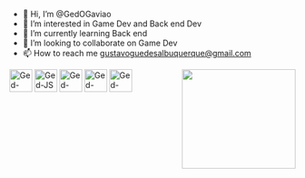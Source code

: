 - 👋 Hi, I’m @GedOGaviao
- 👀 I’m interested in Game Dev and Back end Dev
- 🌱 I’m currently learning Back end
- 💞️ I’m looking to collaborate on Game Dev 
- 📫 How to reach me gustavoguedesalbuquerque@gmail.com



<div>
  <img aling="center" width="40" heihgt="80" alt="Ged-Java" src="https://cdn.jsdelivr.net/gh/devicons/devicon/icons/java/java-original.svg" />
  <img aling="center" width="40" heihgt="80" alt="Ged-JS" src="https://cdn.jsdelivr.net/gh/devicons/devicon/icons/javascript/javascript-original.svg" />
  <img aling="center" width="40" heihgt="80" alt="Ged-HTML" src="https://cdn.jsdelivr.net/gh/devicons/devicon/icons/html5/html5-plain.svg" />
  <img aling="center" width="40" heihgt="80" alt="Ged-CSS" src="https://cdn.jsdelivr.net/gh/devicons/devicon/icons/css3/css3-plain.svg" />
  
  <img aling="center" width="40" heihgt="80" alt="Ged-VScode" src="https://cdn.jsdelivr.net/gh/devicons/devicon/icons/vscode/vscode-original.svg" />
  <img aling="right" src="https://media4.giphy.com/media/gtK6WmTEa9w3eCAVYX/giphy.gif?cid=790b76113630b46d64e95e79d72cbe2e52c7d851a8b182fb&rid=giphy.gif&ct=g" align="right" width="200" height="175" />
</div>

##



